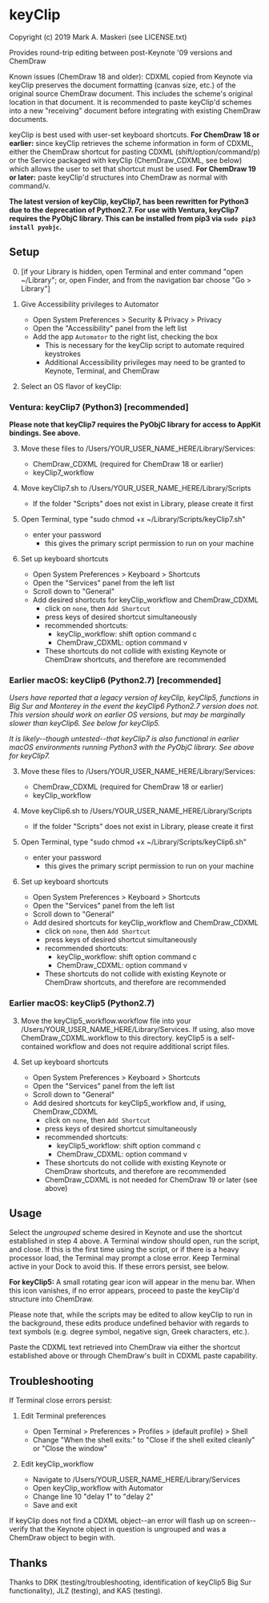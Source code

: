 # keyClip 

Copyright (c) 2019 Mark A. Maskeri (see LICENSE.txt)

Provides round-trip editing between post-Keynote '09 versions and ChemDraw

Known issues (ChemDraw 18 and older): CDXML copied from Keynote via keyClip preserves the document formatting (canvas size, etc.) of the original source ChemDraw document.  This includes the scheme's original location in that document.  It is recommended to paste keyClip'd schemes into a new "receiving" document before integrating with existing ChemDraw documents.

keyClip is best used with user-set keyboard shortcuts.  **For ChemDraw 18 or earlier:** since keyClip retrieves the scheme information in form of CDXML, either the ChemDraw shortcut for pasting CDXML (shift/option/command/p) or the Service packaged with keyClip (ChemDraw_CDXML, see below) which allows the user to set that shortcut must be used. **For ChemDraw 19 or later:** paste keyClip'd structures into ChemDraw as normal with command/v.

**The latest version of keyClip, keyClip7, has been rewritten for Python3 due to the deprecation of Python2.7. For use with Ventura, keyClip7 requires the PyObjC library. This can be installed from pip3 via `sudo pip3 install pyobjc`.**

## Setup
0. [if your Library is hidden, open Terminal and enter command "open ~/Library"; or, open Finder, and from the navigation bar choose "Go > Library"]

1. Give Accessibility privileges to Automator
    - Open System Preferences > Security & Privacy > Privacy
    - Open the "Accessibility" panel from the left list
    - Add the app `Automator` to the right list, checking the box
        - This is necessary for the keyClip script to automate required keystrokes
        - Additional Accessibility privileges may need to be granted to Keynote, Terminal, and ChemDraw

2. Select an OS flavor of keyClip:
### Ventura: keyClip7 (Python3) [recommended]
**Please note that keyClip7 requires the PyObjC library for access to AppKit bindings. See above.**

3. Move these files to /Users/YOUR_USER_NAME_HERE/Library/Services:
    - ChemDraw_CDXML (required for ChemDraw 18 or earlier)
    - keyClip7_workflow

4. Move keyClip7.sh to /Users/YOUR_USER_NAME_HERE/Library/Scripts
    - If the folder "Scripts" does not exist in Library, please create it first

5. Open Terminal, type "sudo chmod +x ~/Library/Scripts/keyClip7.sh"
    - enter your password
        - this gives the primary script permission to run on your machine

6. Set up keyboard shortcuts
    - Open System Preferences > Keyboard > Shortcuts
    - Open the "Services" panel from the left list
    - Scroll down to "General"
    - Add desired shortcuts for keyClip_workflow and ChemDraw_CDXML
       - click on `none`, then `Add Shortcut`
       - press keys of desired shortcut simultaneously
       - recommended shortcuts:
          - keyClip_workflow: shift option command c
          - ChemDraw_CDXML: option command v
       - These shortcuts do not collide with existing Keynote or ChemDraw
         shortcuts, and therefore are recommended


### Earlier macOS: keyClip6 (Python2.7) [recommended]
*Users have reported that a legacy version of keyClip, keyClip5, functions in Big Sur and Monterey in the event the keyClip6 Python2.7 version does not.*
*This version should work on earlier OS versions, but may be marginally slower than keyClip6. See below for keyClip5.*

*It is likely--though untested--that keyClip7 is also functional in earlier macOS environments running Python3 with the PyObjC library. See above for keyClip7.*

3. Move these files to /Users/YOUR_USER_NAME_HERE/Library/Services:
    - ChemDraw_CDXML (required for ChemDraw 18 or earlier)
    - keyClip_workflow

4. Move keyClip6.sh to /Users/YOUR_USER_NAME_HERE/Library/Scripts
    - If the folder "Scripts" does not exist in Library, please create it first

5. Open Terminal, type "sudo chmod +x ~/Library/Scripts/keyClip6.sh"
    - enter your password
        - this gives the primary script permission to run on your machine

6. Set up keyboard shortcuts
    - Open System Preferences > Keyboard > Shortcuts
    - Open the "Services" panel from the left list
    - Scroll down to "General"
    - Add desired shortcuts for keyClip_workflow and ChemDraw_CDXML
       - click on `none`, then `Add Shortcut`
       - press keys of desired shortcut simultaneously
       - recommended shortcuts:
          - keyClip_workflow: shift option command c
          - ChemDraw_CDXML: option command v
       - These shortcuts do not collide with existing Keynote or ChemDraw
         shortcuts, and therefore are recommended

### Earlier macOS: keyClip5 (Python2.7)
3. Move the keyClip5_workflow.workflow file into your /Users/YOUR_USER_NAME_HERE/Library/Services. If using, also move ChemDraw_CDXML.workflow to this directory. keyClip5 is a self-contained workflow and does not require additional script files.

4. Set up keyboard shortcuts
    - Open System Preferences > Keyboard > Shortcuts
    - Open the "Services" panel from the left list
    - Scroll down to "General"
    - Add desired shortcuts for keyClip5_workflow and, if using, ChemDraw_CDXML
       - click on `none`, then `Add Shortcut`
       - press keys of desired shortcut simultaneously
       - recommended shortcuts:
          - keyClip5_workflow: shift option command c
          - ChemDraw_CDXML: option command v
       - These shortcuts do not collide with existing Keynote or ChemDraw
         shortcuts, and therefore are recommended
       - ChemDraw_CDXML is not needed for ChemDraw 19 or later (see above)

## Usage
Select the _ungrouped_ scheme desired in Keynote and use the shortcut established in step 4 above.  A Terminal window should open, run the script, and close.  If this is the first time using the script, or if there is a heavy processor load, the Terminal may prompt a close error.  Keep Terminal active in your Dock to avoid this.  If these errors persist, see below.

**For keyClip5:** A small rotating gear icon will appear in the menu bar. When this icon vanishes, if no error appears, proceed to paste the keyClip'd structure into ChemDraw.

Please note that, while the scripts may be edited to allow keyClip to run in the background, these edits produce undefined behavior with regards to text symbols (e.g. degree symbol, negative sign, Greek characters, etc.).

Paste the CDXML text retrieved into ChemDraw via either the shortcut established above or through ChemDraw's built in CDXML paste capability.


## Troubleshooting
If Terminal close errors persist:

1. Edit Terminal preferences
    - Open Terminal > Preferences > Profiles > (default profile) > Shell
    - Change "When the shell exits:" to "Close if the shell exited cleanly" or "Close the window"

2. Edit keyClip_workflow
    - Navigate to /Users/YOUR_USER_NAME_HERE/Library/Services
    - Open keyClip_workflow with Automator
    - Change line 10 "delay 1" to "delay 2"
    - Save and exit
    
If keyClip does not find a CDXML object--an error will flash up on screen--verify that the Keynote object in question is ungrouped and was a ChemDraw object to begin with.

## Thanks
Thanks to DRK (testing/troubleshooting, identification of keyClip5 Big Sur functionality), JLZ (testing), and KAS (testing).
